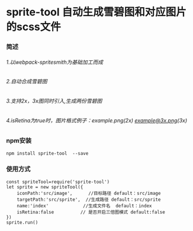 
sprite-tool 自动生成雪碧图和对应图片的scss文件
===

### 简述

###### 1.以webpack-spritesmith为基础加工而成
###### 2.自动合成雪碧图
###### 3.支持2x，3x图同时引入,生成两份雪碧图
###### 4.isRetina为true时，图片格式例子：example.png(2x) example@3x.png(3x)



### npm安装

```
npm install sprite-tool  --save
```


### 使用方式
```
const spriteTool=require('sprite-tool')
let sprite = new spriteTool({
    iconPath:'src/image',      //目标路径 default：src/image
    targetPath:'src/sprite',  //生成路径 default：src/sprite
    name:'index'             //生成文件名  default：index
    isRetina:false          // 是否开启三倍图模式 default:false
})
sprite.run()
```

